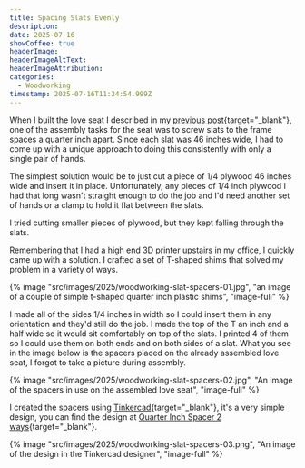 ```yaml
---
title: Spacing Slats Evenly
description: 
date: 2025-07-16
showCoffee: true
headerImage: 
headerImageAltText: 
headerImageAttribution: 
categories:
  - Woodworking
timestamp: 2025-07-16T11:24:54.999Z
---
```


When I built the love seat I described in my [previous post](/posts/2025/drilling-holes-consistently/){target="_blank"}, one of the assembly tasks for the seat was to screw slats to the frame spaces a quarter inch apart. Since each slat was 46 inches wide, I had to come up with a unique approach to doing this consistently with only a single pair of hands.

The simplest solution would be to just cut a piece of 1/4 plywood 46 inches wide and insert it in place. Unfortunately, any pieces of 1/4 inch plywood I had that long wasn't straight enough to do the job and I'd need another set of hands or a clamp to hold it flat between the slats. 

I tried cutting smaller pieces of plywood, but they kept falling through the slats. 

Remembering that I had a high end 3D printer upstairs in my office, I quickly came up with a solution. I crafted a set of T-shaped shims that solved my problem in a variety of ways.

{% image "src/images/2025/woodworking-slat-spacers-01.jpg", "an image of a couple of simple t-shaped quarter inch plastic shims", "image-full" %}

I made all of the sides 1/4 inches in width so I could insert them in any orientation and they'd still do the job. I made the top of the T an inch and a half wide so it would sit comfortably on top of the slats. I printed 4 of them so I could use them on both ends and on both sides of a slat. What you see in the image below is the spacers placed on the already assembled love seat, I forgot to take a picture during assembly.

{% image "src/images/2025/woodworking-slat-spacers-02.jpg", "An image of the spacers in use on the assembled love seat", "image-full" %}

I created the spacers using [Tinkercad](https://www.tinkercad.com/){target="_blank"}, it's a very simple design, you can find the design at [Quarter Inch Spacer 2 ways](https://www.tinkercad.com/things/e6TVqKer0r2-quarter-inch-spacer-2-ways){target="_blank"}.

{% image "src/images/2025/woodworking-slat-spacers-03.png", "An image of the design in the Tinkercad designer", "image-full" %}
